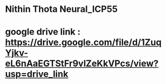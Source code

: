 # Nithin Thota Neural_ICP55
# google drive link : https://drive.google.com/file/d/1ZuqYjkv-eL6nAaEGTStFr9vlZeKkVPcs/view?usp=drive_link
